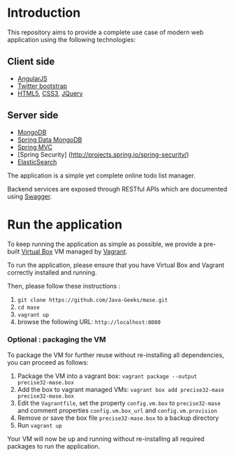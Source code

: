 # Introduction

This repository aims to provide a complete use case of modern web application using the following technologies:

## Client side

* [AngularJS](http://angularjs.org/)
* [Twitter bootstrap](http://getbootstrap.com/)
* [HTML5](http://www.w3.org/TR/html5/), [CSS3](http://www.w3schools.com/css/css3_intro.asp), [JQuery](http://jquery.com/)

## Server side

* [MongoDB](https://www.mongodb.org/)
* [Spring Data MongoDB](http://projects.spring.io/spring-data-mongodb/)
* [Spring MVC](http://docs.spring.io/spring/docs/current/spring-framework-reference/html/mvc.html)
* [Spring Security] (http://projects.spring.io/spring-security/)
* [ElasticSearch](http://www.elasticsearch.org/)

The application is a simple yet complete online todo list manager.

Backend services are exposed through RESTful APIs which are documented using [Swagger](https://github.com/wordnik/swagger-core).

# Run the application

To keep running the application as simple as possible, we provide a pre-built [Virtual Box](https://www.virtualbox.org/) VM managed by [Vagrant](http://www.vagrantup.com/).

To run the application, please ensure that you have Virtual Box and Vagrant correctly installed and running. 

Then, please follow these instructions :

1. `git clone https://github.com/Java-Geeks/mase.git`
2. `cd mase`
3. `vagrant up`
4. browse the following URL: `http://localhost:8080`

### Optional : packaging the VM

To package the VM for further reuse without re-installing all dependencies, you can proceed as follows:

1. Package the VM into a vagrant box: `vagrant package --output precise32-mase.box`
2. Add the box to vagrant managed VMs: `vagrant box add precise32-mase precise32-mase.box`
3. Edit the `Vagrantfile`, set the property `config.vm.box` to `precise32-mase` and comment properties `config.vm.box_url` and `config.vm.provision`
4. Remove or save the box file `precise32-mase.box` to a backup directory
5. Run `vagrant up`

Your VM will now be up and running without re-installing all required packages to run the application.
